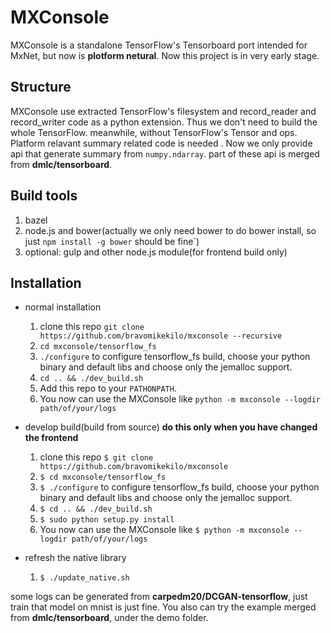 # MXConsole
MXConsole is a standalone TensorFlow's Tensorboard port intended for MxNet, but now is **plotform netural**. Now this project is in very early stage.

## Structure
MXConsole use extracted TensorFlow's filesystem and record_reader and record_writer code
as a python extension. Thus we don't need to build the whole TensorFlow.
meanwhile, without TensorFlow's Tensor and ops. Platform relavant summary related code is needed . 
Now we only provide api that generate summary from `numpy.ndarray`. part of these api is merged from **dmlc/tensorboard**. 

## Build tools
1. bazel
2. node.js and bower(actually we only need bower to do bower install, so just `npm install -g bower` should be fine`)
3. optional: gulp and other node.js module(for frontend build only)

## Installation
- normal installation
  1. clone this repo `git clone https://github.com/bravomikekilo/mxconsole --recursive`
  2. `cd mxconsole/tensorflow_fs`
  3. `./configure` to configure tensorflow_fs build, choose your python binary and default libs
  and choose only the jemalloc support.
  4. `cd .. && ./dev_build.sh` 
  5. Add this repo to your `PATHONPATH`.
  6. You now can use the MXConsole like `python -m mxconsole --logdir path/of/your/logs`

- develop build(build from source) **do this only when you have changed the frontend**
  1. clone this repo `$ git clone https://github.com/bravomikekilo/mxconsole`
  2. `$ cd mxconsole/tensorflow_fs`
  3. `$ ./configure` to configure tensorflow_fs build, choose your python binary and default libs
  and choose only the jemalloc support.
  4. `$ cd .. && ./dev_build.sh` 
  5. `$ sudo python setup.py install`
  6. You now can use the MXConsole like 
    `$ python -m mxconsole --logdir path/of/your/logs`

- refresh the native library
  1. `$ ./update_native.sh`

some logs can be generated from **carpedm20/DCGAN-tensorflow**, just train that model on mnist is just fine.
You also can try the example merged from **dmlc/tensorboard**, under the demo folder.
